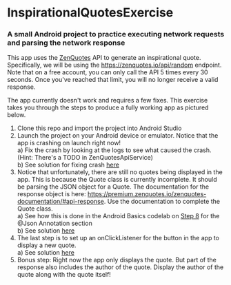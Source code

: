 # InspirationalQuotesExercise
### A small Android project to practice executing network requests and parsing the network response 

This app uses the [ZenQuotes](https://premium.zenquotes.io/zenquotes-documentation/) API to generate an inspirational quote. Specifically, we will be using the https://zenquotes.io/api/random endpoint. Note that on a free account, you can only call the API 5 times every 30 seconds. Once you've reached that limit, you will no longer receive a valid response.

The app currently doesn't work and requires a few fixes. This exercise takes you through the steps to produce a fully working app as pictured below.

1. Clone this repo and import the project into Android Studio
2. Launch the project on your Android device or emulator. Notice that the app is crashing on launch right now!  
  a) Fix the crash by looking at the logs to see what caused the crash. (Hint: There's a TODO in ZenQuotesApiService)  
  b) See solution for fixing crash [here]()
3. Notice that unfortunately, there are still no quotes being displayed in the app. This is because the Quote class is currently incomplete. It should be parsing the JSON object for a Quote. The documentation for the response object is here: https://premium.zenquotes.io/zenquotes-documentation/#api-response. Use the documentation to complete the Quote class.  
  a) See how this is done in the Android Basics codelab on [Step 8](https://developer.android.com/codelabs/basic-android-kotlin-training-getting-data-internet?continue=https%3A%2F%2Fdeveloper.android.com%2Fcourses%2Fpathways%2Fandroid-basics-kotlin-unit-4-pathway-2%23codelab-https%3A%2F%2Fdeveloper.android.com%2Fcodelabs%2Fbasic-android-kotlin-training-getting-data-internet#7) for the @Json Annotation section  
  b) See solution [here]()
4. The last step is to set up an onClickListener for the button in the app to display a new quote.  
  a) See solution [here]()
5. Bonus step: Right now the app only displays the quote. But part of the response also includes the author of the quote. Display the author of the quote along with the quote itself!
